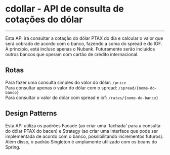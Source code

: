 # cdollar - API de consulta de cotações do dólar
---
Esta API irá consultar a cotação do dólar PTAX do dia e calcular o valor que será cobrado de acordo com o banco, fazendo a soma do spread e do IOF. 
A princípio, está incluso apenas o Nubank. Futuramente serão incluídos outros bancos que operam com cartão de crédito internacional.

## Rotas
Para fazer uma consulta simples do valor do dólar: `/price` <br>
Para consultar apenas o valor do dólar com o spread: `/spread/{nome-do-banco}` <br>
Para consultar o valor do dólar com spread e iof: `/rates/{nome-do-banco}`

## Design Patterns
Esta API utiliza os padrões Facade (ao criar uma 'fachada' para a consulta do dólar PTAX do bacen) e
Strategy (ao criar uma interface que pode ser implementada de acordo com o banco, possibilitando incrementos futuros). Além disso, o padrão Singleton é amplamente utilizado com os 
beans do Spring. 
